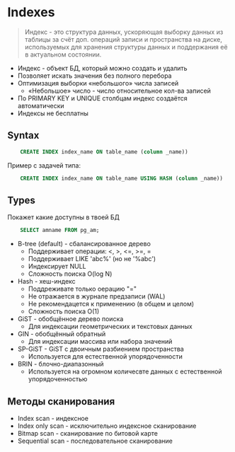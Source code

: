# Indexes

> Индекс - это структура данных, ускоряющая выборку данных из таблицы за счёт доп. операций записи и пространства на диске, используемых для хранения структуры данных и поддержания её в актуальном состоянии.

* Индекс - объект БД, который можно создать и удалить
* Позволяет искать значения без полного перебора
* Оптимизация выборки «небольшого» числа записей
  * «Небольшое» число - число относительное кол-ва записей
* По PRIMARY KEY и UNIQUE столбцам индекс создаётся автоматически
* Индексы не бесплатны

## Syntax

```sql
    CREATE INDEX index_name ON table_name (column _name))
```

Пример с задачей типа:

```sql
    CREATE INDEX index_name ON table_name USING HASH (column _name))
```

## Types

Покажет какие доступны в твоей БД
```sql
    SELECT amname FROM pg_am;
```

* B-tree (default) - сбалансированное дерево
  * Поддерживает операции: <, >, <=, >=, =
  * Поддерживает LIKE 'abc%' (но не '%abc')
  * Индексирует NULL
  * Сложность поиска O(log N)
* Hash - хеш-индекс
  * Поддреживате только оерацию "="
  * Не отражается в журнале предзаписи (WAL)
  * Не рекомендацется к применению (в общем и целом)
  * Сложность поиска O(1)
* GiST - обобщённое дерево поиска
  * Для индексации геометрических и текстовых данных
* GIN - обобщённый обратный
  * Для индексации массива или набора значений
* SP-GiST - GiST с двоичным разбиением пространства
  * Используется для естественной упорядоченности 
* BRIN - блочно-диапазонный
  * Используется на огромном количесвте данных с естественной упорядоченностью 

## Методы сканирования

* Index scan - индексное
* Index only scan - исключительно индексное сканирование
* Bitmap scan - сканирование по битовой карте
* Sequential scan - последовательное сканирование


